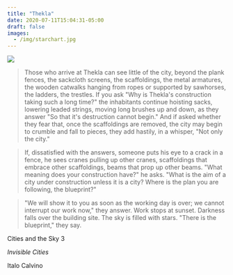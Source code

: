 ```yaml
---
title: "Thekla"
date: 2020-07-11T15:04:31-05:00
draft: false
images:
  - /img/starchart.jpg
---
```


[![](/img/starchart.jpg)]()

> Those who arrive at Thekla can see little of the city, beyond the plank fences, the sackcloth screens, the scaffoldings, the metal armatures, the wooden catwalks hanging from ropes or supported by sawhorses, the ladders, the trestles. If you ask "Why is Thekla's construction taking such a long time?" the inhabitants continue hoisting sacks, lowering leaded strings, moving long brushes up and down, as they answer "So that it's destruction cannot begin." And if asked whether they fear that, once the scaffoldings are removed, the city may begin to crumble and fall to pieces, they add hastily, in a whisper, "Not only the city."

> If, dissatisfied with the answers, someone puts his eye to a crack in a fence, he sees cranes pulling up other cranes, scaffoldings that embrace other scaffoldings, beams that prop up other beams. "What meaning does your construction have?" he asks. "What is the aim of a city under construction unless it is a city? Where is the plan you are following, the blueprint?"

> "We will show it to you as soon as the working day is over; we cannot interrupt our work now," they answer.
Work stops at sunset. Darkness falls over the building site. The sky is filled with stars. "There is the blueprint," they say.

Cities and the Sky 3

*Invisible Cities*

Italo Calvino 

